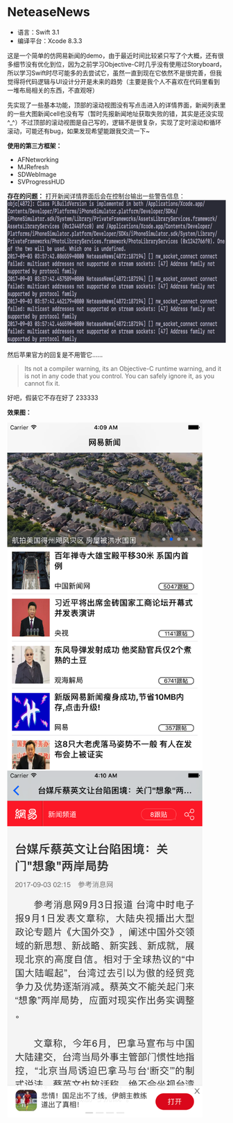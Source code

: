 # NeteaseNews

* 语言：Swift 3.1
* 编译平台：Xcode 8.3.3


这是一个简单的仿网易新闻的demo，由于最近时间比较紧只写了个大概，还有很多细节没有优化到位，因为之前学习Objective-C时几乎没有使用过Storyboard，所以学习Swift时尽可能多的去尝试它，虽然一直到现在它依然不是很完善，但我觉得将代码逻辑与UI设计分开是未来的趋势（主要是我个人不喜欢在代码里看到一堆布局相关的东西，不直观呀）

先实现了一些基本功能，顶部的滚动视图没有写点击进入的详情界面，新闻列表里的一些大图新闻cell也没有写（暂时先报新闻地址获取失败的错，其实是还没实现^_^）不过顶部的滚动视图是自己写的，逻辑不是很复杂，实现了定时滚动和循环滚动，可能还有bug，如果发现希望能跟我交流一下~


**使用的第三方框架：**

* AFNetworking
* MJRefresh
* SDWebImage
* SVProgressHUD


**存在的问题：**
打开新闻详情界面后会在控制台输出一些警告信息：
<img src="https://github.com/Neil-Steven/NeteaseNews/blob/master/Screenshots/Screenshot_Warning.png" width="802" height="329" />

然后苹果官方的回复是不用管它……

> Its not a compiler warning, its an Objective-C runtime warning, and it is not in any code that you control. You can safely ignore it, as you cannot fix it.

好吧，假装它不存在好了 233333


**效果图：**

<img src="https://github.com/Neil-Steven/NeteaseNews/blob/master/Screenshots/Screenshot1.png" width="450" height="800" />  
<img src="https://github.com/Neil-Steven/NeteaseNews/blob/master/Screenshots/Screenshot2.png" width="450" height="800" />